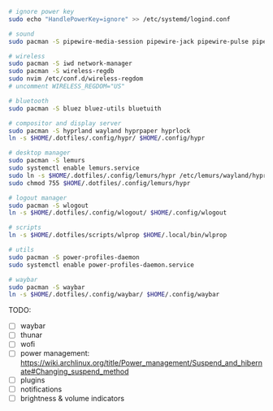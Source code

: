 ```sh
# ignore power key
sudo echo "HandlePowerKey=ignore" >> /etc/systemd/logind.conf

# sound
sudo pacman -S pipewire-media-session pipewire-jack pipewire-pulse pipewire-alsa pulsemixer

# wireless
sudo pacman -S iwd network-manager
sudo pacman -S wireless-regdb
sudo nvim /etc/conf.d/wireless-regdom
# uncomment WIRELESS_REGDOM="US"

# bluetooth
sudo pacman -S bluez bluez-utils bluetuith

# compositor and display server
sudo pacman -S hyprland wayland hyprpaper hyprlock
ln -s $HOME/.dotfiles/.config/hypr/ $HOME/.config/hypr

# desktop manager
sudo pacman -S lemurs
sudo systemctl enable lemurs.service
sudo ln -s $HOME/.dotfiles/.config/lemurs/hypr /etc/lemurs/wayland/hypr
sudo chmod 755 $HOME/.dotfiles/.config/lemurs/hypr

# logout manager
sudo pacman -S wlogout
ln -s $HOME/.dotfiles/.config/wlogout/ $HOME/.config/wlogout

# scripts
ln -s $HOME/.dotfiles/scripts/wlprop $HOME/.local/bin/wlprop

# utils
sudo pacman -S power-profiles-daemon
sudo systemctl enable power-profiles-daemon.service

# waybar
sudo pacman -S waybar
ln -s $HOME/.dotfiles/.config/waybar/ $HOME/.config/waybar
```

TODO:

- [ ] waybar
- [ ] thunar
- [ ] wofi
- [ ] power management: https://wiki.archlinux.org/title/Power_management/Suspend_and_hibernate#Changing_suspend_method
- [ ] plugins
- [ ] notifications
- [ ] brightness & volume indicators
